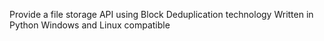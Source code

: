 Provide a file storage API using Block Deduplication technology
Written in Python
Windows and Linux compatible